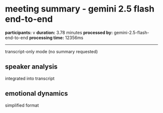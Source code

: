 # meeting summary - gemini 2.5 flash end-to-end

**participants:** v
**duration:** 3.78 minutes
**processed by:** gemini-2.5-flash-end-to-end
**processing time:** 12356ms

---

transcript-only mode (no summary requested)

## speaker analysis
integrated into transcript

## emotional dynamics
simplified format